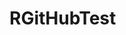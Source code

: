 # RGitHubTest
<script src="https://gist.github.com/gamilog/6af92142cb19763d6a68067b719a6551.js"></script>
